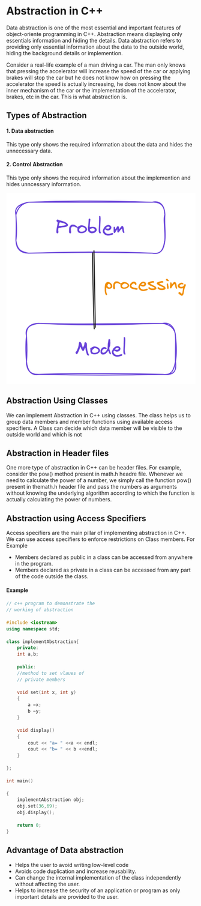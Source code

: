 # Abstraction in C++

Data abstraction is one of the most essential and important features of object-oriente programming in C++. Abstraction means displaying only essentials information and hiding the details. Data abstraction refers to providing only essential information about the data to the outside world, hiding the background details or implemention.

Consider a real-life example of a man driving a car. The man only knows that pressing the accelerator will increase the speed of the car or applying brakes will stop the car but he does not know how on pressing the accelerator the speed is actually increasing, he does not know about the inner mechanism of the car or the implementation of the accelerator, brakes, etc in the car. This is what abstraction is.

## Types of Abstraction
#### 1. Data abstraction
This type only shows the required information about the data and hides the unnecessary data.

#### 2. Control Abstraction
This type only shows the required information about the implemention and hides unncessary  information.

!["Abstraction"](/images/Abstraction.png)

## Abstraction Using Classes 
We can implement Abstraction in C++ using classes. The class helps us to group data members and member functions using available access specifiers. A Class can decide which data member will be visible to the outside world and which is not

## Abstraction in Header files 
One more type of abstraction in C++ can be header files. For example, consider the pow() method present in math.h headre file. Whenever we need to calculate the power of a number, we simply call the function pow() present in themath.h header file and pass the numbers as arguments without knowing the underlying algorithm according to which the function is actually calculating the power of numbers. 

## Abstraction using Access Specifiers 
Access specifiers are the main pillar of implementing abstraction in C++. We can use access specifiers to enforce restrictions on Class members. For Example 
- Members declared as public in a class can be accessed from anywhere in the program.
- Members declared as private in a class can be accessed from any part of the code outside the class. 

#### Example

```c++
// c++ program to demonstrate the 
// working of abstraction 

#include <iostream>
using namespace std;

class implementAbstraction{
    private:
    int a,b;

    public:
    //method to set vlaues of 
    // private members 

    void set(int x, int y)
    {
        a =x;
        b =y;
    }

    void display()
    {
        cout << "a= " <<a << endl;
        cout << "b= " << b <<endl;
    }

};

int main()

{
    implementAbstraction obj;
    obj.set(36,69);
    obj.display();

    return 0;
}

```
## Advantage of Data abstraction
- Helps the user to avoid writing low-level code 
- Avoids code duplication and increase reusability.
- Can change the internal implementation of the class independently without affecting the user.
- Helps to increase the security of an application or program as only important details are provided to the user.
